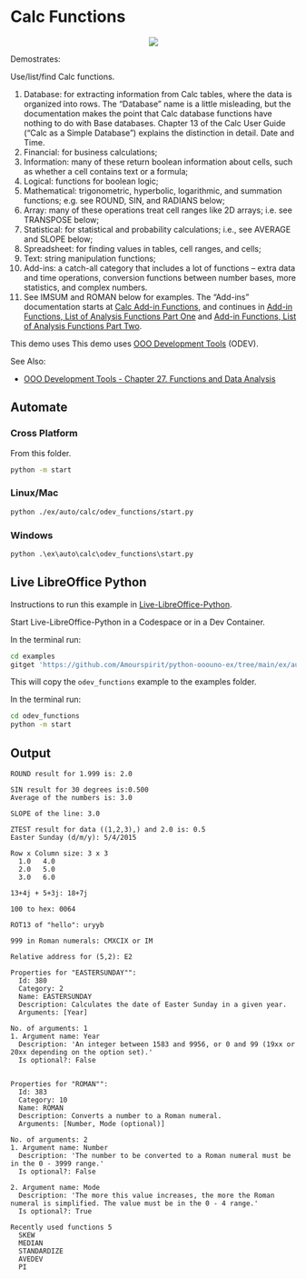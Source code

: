 # Calc Functions

<p align="center">
<img src="https://user-images.githubusercontent.com/4193389/205467747-3de8424a-ba2c-4613-abff-d901cc2074cf.png">
</p>


Demostrates:

Use/list/find Calc functions.

1. Database: for extracting information from Calc tables, where the data is organized into rows.
The “Database” name is a little misleading, but the documentation makes the point that
Calc database functions have nothing to do with Base databases. Chapter 13 of the
Calc User Guide (“Calc as a Simple Database”) explains the distinction in detail.
Date and Time.
2. Financial: for business calculations;
3. Information: many of these return boolean information about cells, such as whether a cell contains text or a formula;
4. Logical: functions for boolean logic;
5. Mathematical: trigonometric, hyperbolic, logarithmic, and summation functions; e.g. see ROUND, SIN, and RADIANS below;
6. Array: many of these operations treat cell ranges like 2D arrays; i.e. see TRANSPOSE below;
7. Statistical: for statistical and probability calculations; i.e., see AVERAGE and SLOPE below;
8. Spreadsheet: for finding values in tables, cell ranges, and cells;
9. Text: string manipulation functions;
10.  Add-ins: a catch-all category that includes a lot of functions – extra data and time operations, conversion functions between number bases, more statistics, and complex numbers.
11. See IMSUM and ROMAN below for examples.
The “Add-ins” documentation starts at [Calc Add-in Functions](https://help.libreoffice.org/latest/en-US/text/scalc/01/04060111.html), and continues in
[Add-in Functions, List of Analysis Functions Part One](https://help.libreoffice.org/latest/en-US/text/scalc/01/04060115.html) and [Add-in Functions, List of Analysis Functions Part Two](https://help.libreoffice.org/latest/en-US/text/scalc/01/04060116.html).

This demo uses This demo uses [OOO Development Tools] (ODEV).

See Also:

- [OOO Development Tools - Chapter 27. Functions and Data Analysis](https://python-ooo-dev-tools.readthedocs.io/en/latest/odev/part4/chapter27.html)

## Automate

### Cross Platform

From this folder.

```sh
python -m start
```

### Linux/Mac

```sh
python ./ex/auto/calc/odev_functions/start.py
```


### Windows

```ps
python .\ex\auto\calc\odev_functions\start.py
```

## Live LibreOffice Python

Instructions to run this example in [Live-LibreOffice-Python](https://github.com/Amourspirit/live-libreoffice-python).

Start Live-LibreOffice-Python in a Codespace or in a Dev Container.

In the terminal run:

```bash
cd examples
gitget 'https://github.com/Amourspirit/python-ooouno-ex/tree/main/ex/auto/calc/odev_functions'
```

This will copy the `odev_functions` example to the examples folder.

In the terminal run:

```bash
cd odev_functions
python -m start
```

## Output

```text
ROUND result for 1.999 is: 2.0

SIN result for 30 degrees is:0.500
Average of the numbers is: 3.0    

SLOPE of the line: 3.0

ZTEST result for data ((1,2,3),) and 2.0 is: 0.5
Easter Sunday (d/m/y): 5/4/2015

Row x Column size: 3 x 3
  1.0   4.0
  2.0   5.0
  3.0   6.0

13+4j + 5+3j: 18+7j

100 to hex: 0064

ROT13 of "hello": uryyb

999 in Roman numerals: CMXCIX or IM

Relative address for (5,2): E2

Properties for "EASTERSUNDAY"":
  Id: 380
  Category: 2
  Name: EASTERSUNDAY
  Description: Calculates the date of Easter Sunday in a given year.
  Arguments: [Year]

No. of arguments: 1
1. Argument name: Year
  Description: 'An integer between 1583 and 9956, or 0 and 99 (19xx or 20xx depending on the option set).'
  Is optional?: False


Properties for "ROMAN"":
  Id: 383
  Category: 10
  Name: ROMAN
  Description: Converts a number to a Roman numeral.
  Arguments: [Number, Mode (optional)]

No. of arguments: 2
1. Argument name: Number
  Description: 'The number to be converted to a Roman numeral must be in the 0 - 3999 range.'
  Is optional?: False

2. Argument name: Mode
  Description: 'The more this value increases, the more the Roman numeral is simplified. The value must be in the 0 - 4 range.'
  Is optional?: True

Recently used functions 5
  SKEW
  MEDIAN
  STANDARDIZE
  AVEDEV
  PI
```

[OOO Development Tools]: https://python-ooo-dev-tools.readthedocs.io/en/latest/
